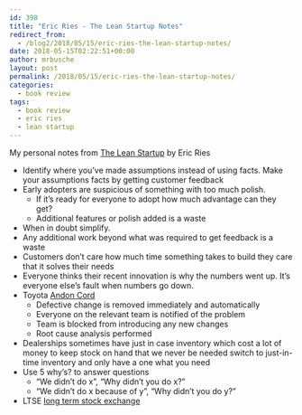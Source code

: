 ```yaml
---
id: 398
title: "Eric Ries - The Lean Startup Notes"
redirect_from:
  - /blog2/2018/05/15/eric-ries-the-lean-startup-notes/
date: 2018-05-15T02:22:51+00:00
author: mrbusche
layout: post
permalink: /2018/05/15/eric-ries-the-lean-startup-notes/
categories:
  - book review
tags:
  - book review
  - eric ries
  - lean startup
---
```


My personal notes from [The Lean Startup](https://www.amazon.com/dp/B004J4XGN6/ref=dp-kindle-redirect?_encoding=UTF8&btkr=1) by Eric Ries

- Identify where you&#8217;ve made assumptions instead of using facts. Make your assumptions facts by getting customer feedback
- Early adopters are suspicious of something with too much polish.
  - If it&#8217;s ready for everyone to adopt how much advantage can they get?
  - Additional features or polish added is a waste
- When in doubt simplify.
- Any additional work beyond what was required to get feedback is a waste
- Customers don&#8217;t care how much time something takes to build they care that it solves their needs
- Everyone thinks their recent innovation is why the numbers went up. It&#8217;s everyone else&#8217;s fault when numbers go down.
- Toyota [Andon Cord](https://itrevolution.com/kata/)
  - Defective change is removed immediately and automatically
  - Everyone on the relevant team is notified of the problem
  - Team is blocked from introducing any new changes
  - Root cause analysis performed
- Dealerships sometimes have just in case inventory which cost a lot of money to keep stock on hand that we never be needed switch to just-in-time inventory and only have a one what you need
- Use 5 why&#8217;s? to answer questions
  - &#8220;We didn&#8217;t do x&#8221;, &#8220;Why didn&#8217;t you do x?&#8221;
  - &#8220;We didn&#8217;t do x because of y&#8221;, &#8220;Why didn&#8217;t you do y?&#8221;
- LTSE [long term stock exchange](https://ltse.com/)
